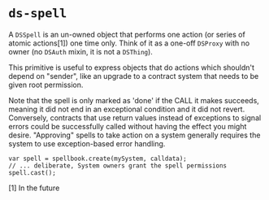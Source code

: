`ds-spell`
===

A `DSSpell` is an un-owned object that performs one action (or series of atomic actions[1])
one time only. Think of it as a one-off `DSProxy` with no owner (no `DSAuth` mixin, it is not a `DSThing`).

This primitive is useful to express objects that do actions which shouldn't depend on "sender",
like an upgrade to a contract system that needs to be given root permission.

Note that the spell is only marked as 'done' if the CALL it makes succeeds, meaning it did not end in
an exceptional condition and it did not revert. Conversely, contracts that use return values instead of
exceptions to signal errors could be successfully called without having the effect you might desire.
"Approving" spells to take action on a system generally requires the system to use exception-based error handling.


```
var spell = spellbook.create(mySystem, calldata);
// ... deliberate, System owners grant the spell permissions
spell.cast();
```

[1] In the future
